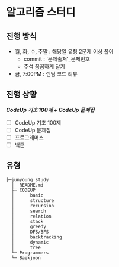 # 알고리즘 스터디
## 진행 방식
* 월, 화, 수, 주말 : 해당일 유형 2문제 이상 풀이
  * commit : '문제출처'_문제번호
  * 주석 꼼꼼하게 달기
* 금, 7:00PM : 랜덤 코드 리뷰

## 진행 상황
*__CodeUp 기초 100제 + CodeUp 문제집__*
- [ ] CodeUp 기초 100제
- [ ] CodeUp 문제집
- [ ] 프로그래머스
- [ ] 백준

## 유형
```
├─junyoung_study
  │  README.md
  ├─ CODEUP
  │      basic
  │      structure
  │      recursion
  │      search
  │      relation
  │      stack
  │      greedy
  │      DFS/BFS
  │      backtracking
  │      dynamic
  │      tree
  └─ Programmers
  └─ Baekjoon
```
